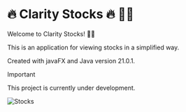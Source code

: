 # 🔥 Clarity Stocks 🔥 💅✨

Welcome to Clarity Stocks! 🏴‍☠️

This is an application for viewing stocks in a simplified way.

Created with javaFX and Java version 21.0.1.

 > [!IMPORTANT]
> This project is currently under development.
 

![Stocks](https://www.bankrate.com/2019/03/22142110/How-to-trade-stocks.jpg?auto=webp&optimize=high)

